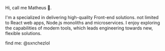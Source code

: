 Hi, call me Matheus 👋.

I'm a specialized in delivering high-quality Front-end solutions. not limited to React web apps, Node.js monoliths and microservices. I enjoy exploring the capabilities of modern tools, which leads engineering towards new, flexible solutions.

find me: @sxnchezlol

<!---
notsanchez/notsanchez is a ✨ special ✨ repository because its `README.md` (this file) appears on your GitHub profile.
You can click the Preview link to take a look at your changes.
--->
